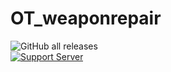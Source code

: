 # OT_weaponrepair

![GitHub all releases](https://img.shields.io/github/downloads/OTSTUDIOS/OT_weaponrepair/total?color=%2329c785&style=for-the-badge) 
<br>
[![Support Server](https://img.shields.io/discord/941423187105816616.svg?label=Discord&logo=Discord&colorB=%2329c785&style=for-the-badge)](https://discord.gg/OTSTUDIOS)
